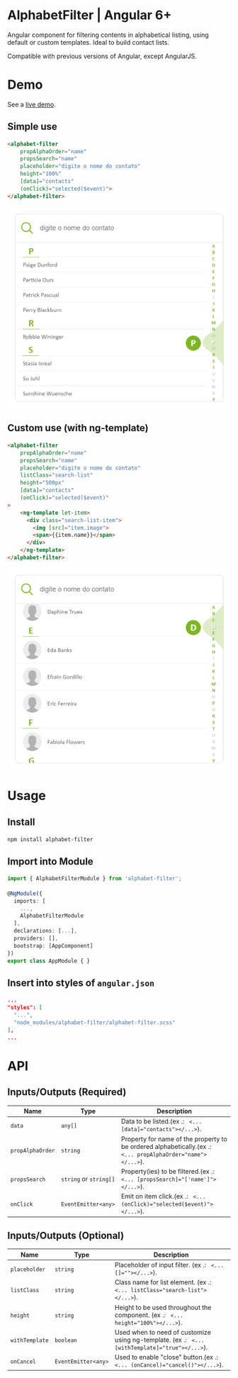 # AlphabetFilter | Angular 6+

Angular component for filtering contents in alphabetical listing, using default or custom templates. Ideal to build contact lists.

Compatible with previous versions of Angular, except AngularJS.

# Demo

See a [live demo](https://alphabet-filter.herokuapp.com/).

## Simple use

```html
<alphabet-filter 
    propAlphaOrder="name"
    propsSearch="name"
    placeholder="digite o nome do contato"
    height="100%"
    [data]="contacts"
    (onClick)="selected($event)">
</alphabet-filter>
```
![](simple.png)

## Custom use (with ng-template)

```html
<alphabet-filter 
    propAlphaOrder="name"
    propsSearch="name"
    placeholder="digite o nome do contato"
    listClass="search-list"
    height="500px"
    [data]="contacts"
    (onClick)="selected($event)"
>
    <ng-template let-item>
      <div class="search-list-item">
        <img [src]="item.image">
        <span>{{item.name}}</span>
      </div>
    </ng-template>
</alphabet-filter>
```

![](with-template.png)

# Usage

## Install
`npm install alphabet-filter`

## Import into Module
```typescript
import { AlphabetFilterModule } from 'alphabet-filter';

@NgModule({
  imports: [
    ...,
    AlphabetFilterModule
  ],
  declarations: [...],
  providers: [],
  bootstrap: [AppComponent]
})
export class AppModule { }
```

## Insert into styles of `angular.json`
```json
...
"styles": [
  "...",
  "node_modules/alphabet-filter/alphabet-filter.scss"
],
...
```

# API

## Inputs/Outputs (Required)
Name		                | Type                | Description
----                    | ----                | ----
`data`		              | `any[]`             | Data to be listed.(ex .: ``` <... [data]="contacts"></...>```).
`propAlphaOrder`		    | `string`            | Property for name of the property to be ordered alphabetically.(ex .: ``` <... propAlphaOrder="name"></...>```).
`propsSearch`		        | `string` or `string[]` | Property(ies) to be filtered.(ex .: ``` <... [propsSearch]="['name']"></...>```).
`onClick`   		        | `EventEmitter<any>` | Emit on item click.(ex .: ``` <... (onClick)="selected($event)"></...>```).

## Inputs/Outputs (Optional)
Name		        | Type      | Description
----            | ----      | ----
`placeholder`   | `string`  | Placeholder of input filter. (ex .: ``` <... []=""></...>```).
`listClass`     | `string`  | Class name for list element. (ex .: ``` <... listClass="search-list"></...>```).
`height`        | `string`  | Height to be used throughout the component. (ex .: ``` <... height="100%"></...>```).
`withTemplate`  | `boolean` | Used when to need of customize using ng-template. (ex .: ``` <... [withTemplate]="true"></...>```).
`onCancel`   		| `EventEmitter<any>` | Used to enable "close" button.(ex .: ``` <... (onCancel)="cancel()"></...>```).
